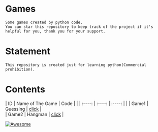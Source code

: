 
# Games
```
Some games created by python code.
You can star this repository to keep track of the project if it's helpful for you, thank you for your support.
```

# Statement
```
This repository is created just for learning python(Commercial prohibition).
```

# Contents
|   ID      |     Name of The Game        |   Code                                                                    |                                             |
|   :----:  |     :----:                  |   :----:                                                                  |                                                 |
|   Game1   |     Guessing                |   [click](https://github.com/fernandofatech/games-in-python/blob/master/games/guessing.py)      |  
|   Game2   |     Hangman                |   [click](https://github.com/fernandofatech/games-in-python/blob/master/games/hangman.py)       |


[![Awesome](https://cdn.rawgit.com/sindresorhus/awesome/d7305f38d29fed78fa85652e3a63e154dd8e8829/media/badge.svg)](https://github.com/sindresorhus/awesome)
